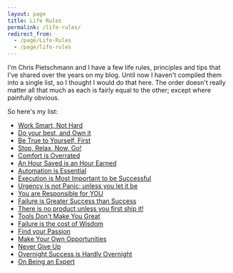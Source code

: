 ```yaml
---
layout: page
title: Life Rules
permalink: /life-rules/
redirect_from:
  - /page/Life-Rules
  - /page/life-rules
---
```


<div class='container'>
I'm Chris Pietschmann and I have a few life rules, principles and tips that I've shared over the years on my blog. Until now I haven't compiled them into a single list, so I thought I would do that here. The order doesn't really matter all that much as each is fairly equal to the other; except where painfully obvious.

So here's my list:

- [Work Smart, Not Hard](/post/2013/07/27/Work-Smart-Not-Hard)
- [Do your best, and Own it](/post/2016/01/19/Do-your-best-and-Own-it)
- [Be True to Yourself, First](/post/2016/01/30/Be-True-to-Yourself-First)
- [Stop, Relax, Now, Go!](/post/2013/08/02/Stop-Relax-Now-GO)
- [Comfort is Overrated](/post/2013/08/04/Comfort-is-Overrated-Change-is-Exciting-and-Revealing)
- [An Hour Saved is an Hour Earned](/post/2013/08/04/An-Hour-Saved-is-an-Hour-Earned)
- [Automation is Essential](/post/2013/08/21/Automation-is-Essential)
- [Execution is Most Important to be Successful](/post/2013/08/21/Execution-is-Most-Important-to-be-Successful)
- [Urgency is not Panic; unless you let it be](/post/2013/08/23/Urgency-is-not-Panic-unless-you-let-it-be)
- [You are Responsible for YOU](/post/2013/09/08/You-are-responsible-for-YOU)
- [Failure is Greater Success than Success](/post/2013/09/08/Failure-Is-Greater-Success-Than-Success)
- [There is no product unless you first ship it!](/post/2013/10/12/There-is-no-product-unless-you-first-ship-it)
- [Tools Don't Make You Great](/post/2015/08/13/Tools-Dont-Make-You-Great)
- [Failure is the cost of Wisdom](/post/2016/02/09/Failure-is-the-cost-of-Wisdom)
- [Find your Passion](/post/2016/02/14/Find-Your-Passion)
- [Make Your Own Opportunities](/post/2016/02/17/Make-Your-Own-Opportunities)
- [Never Give Up](/post/2016/03/01/Never-Give-Up)
- [Overnight Success is Hardly Overnight](/post/2013/09/08/Overnight-Success-is-Hardly-Overnight)
- [On Being an Expert](/post/2016/05/03/On-Being-an-Expert)
</div>